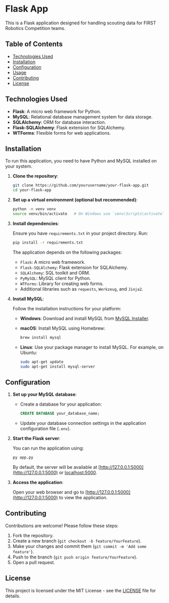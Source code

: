 # Flask App

This is a Flask application designed for handling scouting data for FIRST Robotics Competition teams. 

## Table of Contents

- [Technologies Used](#technologies-used)
- [Installation](#installation)
- [Configuration](#configuration)
- [Usage](#usage)
- [Contributing](#contributing)
- [License](#license)

## Technologies Used

- **Flask**: A micro web framework for Python.
- **MySQL**: Relational database management system for data storage.
- **SQLAlchemy**: ORM for database interaction.
- **Flask-SQLAlchemy**: Flask extension for SQLAlchemy.
- **WTForms**: Flexible forms for web applications.

## Installation

To run this application, you need to have Python and MySQL installed on your system.

1. **Clone the repository**:

   ```bash
   git clone https://github.com/yourusername/your-flask-app.git
   cd your-flask-app
   ```

2. **Set up a virtual environment (optional but recommended)**:

   ```bash
   python -m venv venv
   source venv/bin/activate   # On Windows use `venv\Scripts\activate`
   ```

3. **Install dependencies**:

   Ensure you have `requirements.txt` in your project directory. Run:

   ```bash
   pip install -r requirements.txt
   ```

   The application depends on the following packages:

   - `Flask`: A micro web framework.
   - `Flask-SQLAlchemy`: Flask extension for SQLAlchemy.
   - `SQLAlchemy`: SQL toolkit and ORM.
   - `PyMySQL`: MySQL client for Python.
   - `WTForms`: Library for creating web forms.
   - Additional libraries such as `requests`, `Werkzeug`, and `Jinja2`.

4. **Install MySQL**:

   Follow the installation instructions for your platform:

   - **Windows**: Download and install MySQL from [MySQL Installer](https://dev.mysql.com/downloads/installer/).
   - **macOS**: Install MySQL using Homebrew:

     ```bash
     brew install mysql
     ```
   - **Linux**: Use your package manager to install MySQL. For example, on Ubuntu:

     ```bash
     sudo apt-get update
     sudo apt-get install mysql-server
     ```

## Configuration

1. **Set up your MySQL database**:
   
   - Create a database for your application:

     ```sql
     CREATE DATABASE your_database_name;
     ```

   - Update your database connection settings in the application configuration file (`.env`).

2. **Start the Flask server**:

   You can run the application using:

   ```bash
   py app.py
   ```

   By default, the server will be available at [http://127.0.0.1:5000](http://127.0.0.1:5000) or [localhost:5000](localhost:5000).

2. **Access the application**:
   
   Open your web browser and go to [http://127.0.0.1:5000](http://127.0.0.1:5000) to view the application.

## Contributing

Contributions are welcome! Please follow these steps:

1. Fork the repository.
2. Create a new branch (`git checkout -b feature/YourFeature`).
3. Make your changes and commit them (`git commit -m 'Add some feature'`).
4. Push to the branch (`git push origin feature/YourFeature`).
5. Open a pull request.

## License

This project is licensed under the MIT License - see the [LICENSE](LICENSE) file for details.
